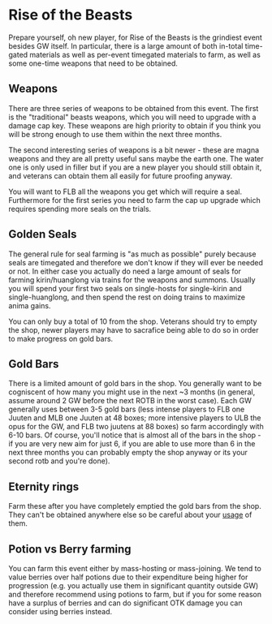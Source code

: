 # Rise of the Beasts

Prepare yourself, oh new player, for Rise of the Beasts is the grindiest event besides GW itself. In particular, there is a large amount of both in-total time-gated materials as well as per-event timegated materials to farm, as well as some one-time weapons that need to be obtained.

## Weapons

There are three series of weapons to be obtained from this event. The first is the "traditional" beasts weapons, which you will need to upgrade with a damage cap key. These weapons are high priority to obtain if you think you will be strong enough to use them within the next three months.

The second interesting series of weapons is a bit newer - these are magna weapons and they are all pretty useful sans maybe the earth one. The water one is only used in filler but if you are a new player you should still obtain it, and veterans can obtain them all easily for future proofing anyway.

You will want to FLB all the weapons you get which will require a seal. Furthermore for the first series you need to farm the cap up upgrade which requires spending more seals on the trials.

## Golden Seals

The general rule for seal farming is "as much as possible" purely because seals are timegated and therefore we don't know if they will ever be needed or not. In either case you actually do need a large amount of seals for farming kirin/huanglong via trains for the weapons and summons. Usually you will spend your first two seals on single-hosts for single-kirin and single-huanglong, and then spend the rest on doing trains to maximize anima gains.

You can only buy a total of 10 from the shop. Veterans should try to empty the shop, newer players may have to sacrafice being able to do so in order to make progress on gold bars.

## Gold Bars

There is a limited amount of gold bars in the shop. You generally want to be cogniscent of how many you might use in the next ~3 months (in general, assume around 2 GW before the next ROTB in the worst case). Each GW generally uses between 3-5 gold bars (less intense players to FLB one Juuten and MLB one Juuten at 48 boxes; more intensive players to ULB the opus for the GW, and FLB two juutens at 88 boxes) so farm accordingly with 6-10 bars. Of course, you'll notice that is almost all of the bars in the shop - if you are very new aim for just 6, if you are able to use more than 6 in the next three months you can probably empty the shop anyway or its your second rotb and you're done).

## Eternity rings

Farm these after you have completely emptied the gold bars from the shop. They can't be obtained anywhere else so be careful about your [usage](resource_usage/ring.md) of them.

## Potion vs Berry farming

You can farm this event either by mass-hosting or mass-joining. We tend to value berries over half potions due to their expenditure being higher for progression (e.g. you actually use them in significant quantity outside GW) and therefore recommend using potions to farm, but if you for some reason have a surplus of berries and can do significant OTK damage you can consider using berries instead.
